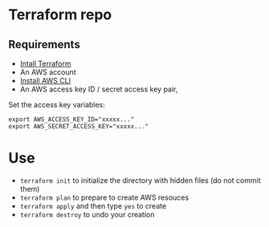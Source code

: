 # Terraform repo

## Requirements
* [Intall Terraform](https://developer.hashicorp.com/terraform/tutorials/aws-get-started/install-cli)
* An AWS account
* [Install AWS CLI](https://docs.aws.amazon.com/cli/latest/userguide/getting-started-install.html)
* An AWS access key ID / secret access key pair, 

Set the access key variables:
```
export AWS_ACCESS_KEY_ID="xxxxx..."
export AWS_SECRET_ACCESS_KEY="xxxxx..."
```

# Use
* `terraform init` to initialize the directory with hidden files (do not commit them)
* `terraform plan` to prepare to create AWS resouces
* `terraform apply` and then type `yes` to create
* `terraform destroy` to undo your creation

